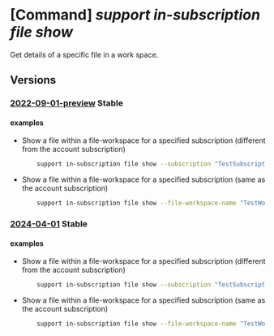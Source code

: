 # [Command] _support in-subscription file show_

Get details of a specific file in a work space.

## Versions

### [2022-09-01-preview](/Resources/mgmt-plane/L3N1YnNjcmlwdGlvbnMve30vcHJvdmlkZXJzL21pY3Jvc29mdC5zdXBwb3J0L2ZpbGV3b3Jrc3BhY2VzL3t9L2ZpbGVzL3t9/2022-09-01-preview.xml) **Stable**

<!-- mgmt-plane /subscriptions/{}/providers/microsoft.support/fileworkspaces/{}/files/{} 2022-09-01-preview -->

#### examples

- Show a file within a file-workspace for a specified subscription (different from the account subscription)
    ```bash
        support in-subscription file show --subscription "TestSubscription" --file-workspace-name "TestWorkspaceName" --file-name "FileName"
    ```

- Show a file within a file-workspace for a specified subscription (same as the account subscription)
    ```bash
        support in-subscription file show --file-workspace-name "TestWorkspaceName" --file-name "FileName"
    ```

### [2024-04-01](/Resources/mgmt-plane/L3N1YnNjcmlwdGlvbnMve30vcHJvdmlkZXJzL21pY3Jvc29mdC5zdXBwb3J0L2ZpbGV3b3Jrc3BhY2VzL3t9L2ZpbGVzL3t9/2024-04-01.xml) **Stable**

<!-- mgmt-plane /subscriptions/{}/providers/microsoft.support/fileworkspaces/{}/files/{} 2024-04-01 -->

#### examples

- Show a file within a file-workspace for a specified subscription (different from the account subscription)
    ```bash
        support in-subscription file show --subscription "TestSubscription" --file-workspace-name "TestWorkspaceName" --file-name "FileName"
    ```

- Show a file within a file-workspace for a specified subscription (same as the account subscription)
    ```bash
        support in-subscription file show --file-workspace-name "TestWorkspaceName" --file-name "FileName"
    ```
